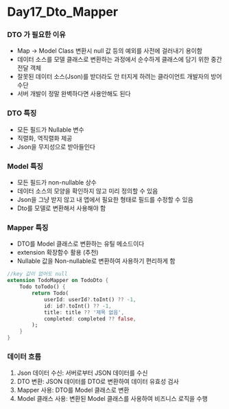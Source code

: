 # Day17_Dto_Mapper

### DTO 가 필요한 이유

- Map -> Model Class 변환시 null 값 등의 예외를 사전에 걸러내기 용이함
- 데이터 소스를 모델 클래스로 변환하는 과정에서 순수하게 클래스에 담기 위한 중간 전달 객체
- 잘못된 데이터 소스(Json)를 받더라도 안 터지게 하려는 클라이언트 개발자의 방어 수단
- 서버 개발이 정말 완벽하다면 사용안해도 된다

### DTO 특징

- 모든 필드가 Nullable 변수
- 직렬화, 역직렬화 제공
- Json을 무지성으로 받아들인다

### Model 특징

- 모든 필드가 non-nullable 상수
- 데이터 소스의 모양을 확인하지 않고 미리 정의할 수 있음
- Json을 그냥 받지 않고 내 앱에서 필요한 형태로 필드를 수정할 수 있음
- Dto를 모델로 변환해서 사용해야 함

### Mapper 특징

- DTO를 Model 클래스로 변환하는 유틸 메소드이다
- extension 확장함수 활용 (추천)
- Nullable 값을 Non-nullable로 변환하여 사용하기 편리하게 함

```dart
//key 값이 없어도 null
extension TodoMapper on TodoDto {
	Todo toTodo() {
		return Todo(
			userId: userId?.toInt() ?? -1,
			id: id?.toInt() ?? -1,
			title: title ?? '제목 없음',
			completed: completed ?? false,
		);
	}
}
```

### 데이터 흐름

1. Json 데이터 수신: 서버로부터 JSON 데이터를 수신
2. DTO 변환: JSON 데이터를 DTO로 변환하여 데이터 유효성 검사
3. Mapper 사용: DTO를 Model 클래스로 변환 
4. Model 클래스 사용: 변환된 Model 클래스를 사용하여 비즈니스 로직을 수행
